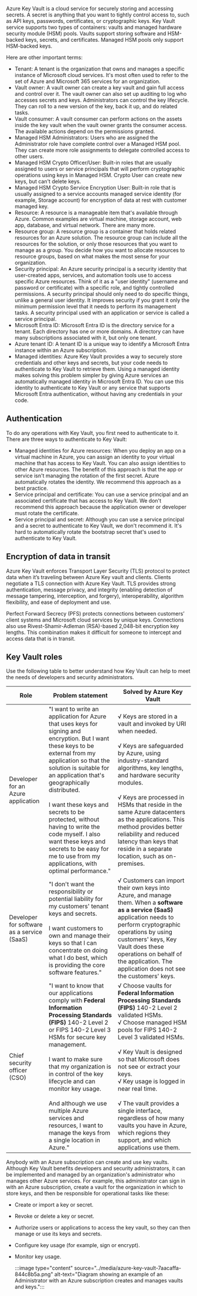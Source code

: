 Azure Key Vault is a cloud service for securely storing and accessing secrets. A secret is anything that you want to tightly control access to, such as API keys, passwords, certificates, or cryptographic keys. Key Vault service supports two types of containers: vaults and managed hardware security module (HSM) pools. Vaults support storing software and HSM-backed keys, secrets, and certificates. Managed HSM pools only support HSM-backed keys.

Here are other important terms:

 -  Tenant: A tenant is the organization that owns and manages a specific instance of Microsoft cloud services. It's most often used to refer to the set of Azure and Microsoft 365 services for an organization.
 -  Vault owner: A vault owner can create a key vault and gain full access and control over it. The vault owner can also set up auditing to log who accesses secrets and keys. Administrators can control the key lifecycle. They can roll to a new version of the key, back it up, and do related tasks.
 -  Vault consumer: A vault consumer can perform actions on the assets inside the key vault when the vault owner grants the consumer access. The available actions depend on the permissions granted.
 -  Managed HSM Administrators: Users who are assigned the Administrator role have complete control over a Managed HSM pool. They can create more role assignments to delegate controlled access to other users.
 -  Managed HSM Crypto Officer/User: Built-in roles that are usually assigned to users or service principals that will perform cryptographic operations using keys in Managed HSM. Crypto User can create new keys, but can't delete keys.
 -  Managed HSM Crypto Service Encryption User: Built-in role that is usually assigned to a service accounts managed service identity (for example, Storage account) for encryption of data at rest with customer managed key.
 -  Resource: A resource is a manageable item that's available through Azure. Common examples are virtual machine, storage account, web app, database, and virtual network. There are many more.
 -  Resource group: A resource group is a container that holds related resources for an Azure solution. The resource group can include all the resources for the solution, or only those resources that you want to manage as a group. You decide how you want to allocate resources to resource groups, based on what makes the most sense for your organization.
 -  Security principal: An Azure security principal is a security identity that user-created apps, services, and automation tools use to access specific Azure resources. Think of it as a "user identity" (username and password or certificate) with a specific role, and tightly controlled permissions. A security principal should only need to do specific things, unlike a general user identity. It improves security if you grant it only the minimum permission level that it needs to perform its management tasks. A security principal used with an application or service is called a service principal.
 -  Microsoft Entra ID: Microsoft Entra ID is the directory service for a tenant. Each directory has one or more domains. A directory can have many subscriptions associated with it, but only one tenant.
 -  Azure tenant ID: A tenant ID is a unique way to identify a Microsoft Entra instance within an Azure subscription.
 -  Managed identities: Azure Key Vault provides a way to securely store credentials and other keys and secrets, but your code needs to authenticate to Key Vault to retrieve them. Using a managed identity makes solving this problem simpler by giving Azure services an automatically managed identity in Microsoft Entra ID. You can use this identity to authenticate to Key Vault or any service that supports Microsoft Entra authentication, without having any credentials in your code.

## Authentication

To do any operations with Key Vault, you first need to authenticate to it. There are three ways to authenticate to Key Vault:

 -  Managed identities for Azure resources: When you deploy an app on a virtual machine in Azure, you can assign an identity to your virtual machine that has access to Key Vault. You can also assign identities to other Azure resources. The benefit of this approach is that the app or service isn't managing the rotation of the first secret. Azure automatically rotates the identity. We recommend this approach as a best practice.
 -  Service principal and certificate: You can use a service principal and an associated certificate that has access to Key Vault. We don't recommend this approach because the application owner or developer must rotate the certificate.
 -  Service principal and secret: Although you can use a service principal and a secret to authenticate to Key Vault, we don't recommend it. It's hard to automatically rotate the bootstrap secret that's used to authenticate to Key Vault.

## Encryption of data in transit

Azure Key Vault enforces Transport Layer Security (TLS) protocol to protect data when it’s traveling between Azure Key vault and clients. Clients negotiate a TLS connection with Azure Key Vault. TLS provides strong authentication, message privacy, and integrity (enabling detection of message tampering, interception, and forgery), interoperability, algorithm flexibility, and ease of deployment and use.

Perfect Forward Secrecy (PFS) protects connections between customers’ client systems and Microsoft cloud services by unique keys. Connections also use Rivest-Shamir-Adleman (RSA)-based 2,048-bit encryption key lengths. This combination makes it difficult for someone to intercept and access data that is in transit.

## Key Vault roles

Use the following table to better understand how Key Vault can help to meet the needs of developers and security administrators.

| **Role**                                   | **Problem statement**                                                                                                                                                                                                                                                                                                                                                                                                                            | **Solved by Azure Key Vault**                                                                                                                                                                                                                                                                                                                                                                                                                                            |
| ------------------------------------------ | ------------------------------------------------------------------------------------------------------------------------------------------------------------------------------------------------------------------------------------------------------------------------------------------------------------------------------------------------------------------------------------------------------------------------------------------------ | ------------------------------------------------------------------------------------------------------------------------------------------------------------------------------------------------------------------------------------------------------------------------------------------------------------------------------------------------------------------------------------------------------------------------------------------------------------------------ |
| Developer for an Azure application         | "I want to write an application for Azure that uses keys for signing and encryption. But I want these keys to be external from my application so that the solution is suitable for an application that's geographically distributed.<br><br>I want these keys and secrets to be protected, without having to write the code myself. I also want these keys and secrets to be easy for me to use from my applications, with optimal performance." | √ Keys are stored in a vault and invoked by URI when needed.<br><br>√ Keys are safeguarded by Azure, using industry-standard algorithms, key lengths, and hardware security modules.<br><br>√ Keys are processed in HSMs that reside in the same Azure datacenters as the applications. This method provides better reliability and reduced latency than keys that reside in a separate location, such as on-premises.                                                   |
| Developer for software as a service (SaaS) | "I don't want the responsibility or potential liability for my customers' tenant keys and secrets.<br><br>I want customers to own and manage their keys so that I can concentrate on doing what I do best, which is providing the core software features."                                                                                                                                                                                       | √ Customers can import their own keys into Azure, and manage them. When a **software as a service (SaaS)** application needs to perform cryptographic operations by using customers' keys, Key Vault does these operations on behalf of the application. The application does not see the customers' keys.                                                                                                                                                               |
| Chief security officer (CSO)               | "I want to know that our applications comply with **Federal Information Processing Standards (FIPS)** 140-2 Level 2 or FIPS 140-2 Level 3 HSMs for secure key management.<br><br>I want to make sure that my organization is in control of the key lifecycle and can monitor key usage.<br><br>And although we use multiple Azure services and resources, I want to manage the keys from a single location in Azure."                            | √ Choose vaults for **Federal Information Processing Standards (FIPS)** 140-2 Level 2 validated HSMs.<br>√ Choose managed HSM pools for FIPS 140-2 Level 3 validated HSMs.<br><br>√ Key Vault is designed so that Microsoft does not see or extract your keys.<br>√ Key usage is logged in near real time.<br><br>√ The vault provides a single interface, regardless of how many vaults you have in Azure, which regions they support, and which applications use them. |

Anybody with an Azure subscription can create and use key vaults. Although Key Vault benefits developers and security administrators, it can be implemented and managed by an organization's administrator who manages other Azure services. For example, this administrator can sign in with an Azure subscription, create a vault for the organization in which to store keys, and then be responsible for operational tasks like these:

 -  Create or import a key or secret.
 -  Revoke or delete a key or secret.
 -  Authorize users or applications to access the key vault, so they can then manage or use its keys and secrets.
 -  Configure key usage (for example, sign or encrypt).
 -  Monitor key usage.
    
    :::image type="content" source="../media/azure-key-vault-7aacaffa-844c8b5a.png" alt-text="Diagram showing an example of an Administrator with an Azure subscription creates and manages vaults and keys.":::
    
